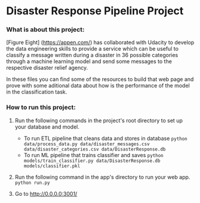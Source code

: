 # Disaster Response Pipeline Project

### What is about this project:
[Figure Eight] (https://appen.com/) has collaborated with Udacity to develop the data engineering skills to provide a service which can be 
useful to classify a message written during a disaster in 36 possible categories through a machine learning model
and send some messages to the respective disaster relief agency.

In these files you can find some of the resources to build that web page and prove with some aditional data about how is the performance of the model in the classification task.


### How to run this project:
1. Run the following commands in the project's root directory to set up your database and model.

    - To run ETL pipeline that cleans data and stores in database
        `python data/process_data.py data/disaster_messages.csv data/disaster_categories.csv data/DisasterResponse.db`
    - To run ML pipeline that trains classifier and saves
        `python models/train_classifier.py data/DisasterResponse.db models/classifier.pkl`

2. Run the following command in the app's directory to run your web app.
    `python run.py`

3. Go to http://0.0.0.0:3001/

